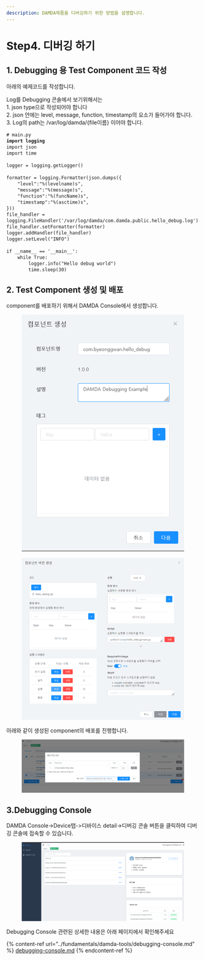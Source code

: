 ```yaml
---
description: DAMDA제품을 디버깅하기 위한 방법을 설명합니다.
---
```


# Step4. 디버깅 하기

## 1. Debugging 용 Test Component 코드 작성

아래의 예제코드를 작성합니다.

Log를 Debugging 콘솔에서 보기위해서는\
&#x20;   1\.  json type으로 작성되어야 합니다\
&#x20;   2\. json 안에는 level, message, function, timestamp의 요소가 들어가야 합니다.\
&#x20;   3\. Log의 path는 /var/log/damda/{file이름} 이어야 합니다.

<pre><code># main.py
<strong>import logging
</strong>import json
import time

logger = logging.getLogger()

formatter = logging.Formatter(json.dumps({
    "level":"%(levelname)s",
    "message":"%(message)s",
    "function":"%(funcName)s",
    "timestamp":"%(asctime)s",
}))
file_handler = logging.FileHandler('/var/log/damda/com.damda.public.hello_debug.log')
file_handler.setFormatter(formatter)
logger.addHandler(file_handler)
logger.setLevel("INFO")

if __name__ == '__main__':
    while True:
        logger.info("Hello debug world")
        time.sleep(30)</code></pre>

## 2. Test Component 생성 및 배포

component를 배포하기 위해서 DAMDA Console에서 생성합니다.

<figure><img src="../.gitbook/assets/image (16) (2).png" alt=""><figcaption></figcaption></figure>

<figure><img src="../.gitbook/assets/image (8) (4).png" alt=""><figcaption></figcaption></figure>

아래와 같이 생성된 component의 배포를 진행합니다.

<figure><img src="../.gitbook/assets/image (10) (1) (1).png" alt=""><figcaption></figcaption></figure>

## 3.Debugging Console

DAMDA Console->Device탭->디바이스 detail->디버깅 콘솔 버튼을 클릭하여 디버깅 콘솔에 접속할 수 있습니다.

<figure><img src="../.gitbook/assets/image (3).png" alt=""><figcaption></figcaption></figure>

Debugging Console 관련된 상세한 내용은 아래 페이지에서 확인해주세요

{% content-ref url="../fundamentals/damda-tools/debugging-console.md" %}
[debugging-console.md](../fundamentals/damda-tools/debugging-console.md)
{% endcontent-ref %}

